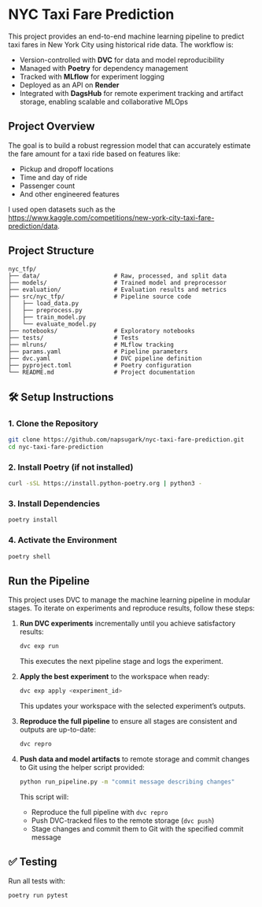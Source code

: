 # NYC Taxi Fare Prediction

This project provides an end-to-end machine learning pipeline to predict taxi fares in New York City using historical ride data. The workflow is:

* Version-controlled with **DVC** for data and model reproducibility
* Managed with **Poetry** for dependency management
* Tracked with **MLflow** for experiment logging
* Deployed as an API on **Render**
* Integrated with **DagsHub** for remote experiment tracking and artifact storage, enabling scalable and collaborative MLOps


## Project Overview

The goal is to build a robust regression model that can accurately estimate the fare amount for a taxi ride based on features like:

- Pickup and dropoff locations
- Time and day of ride
- Passenger count
- And other engineered features

I used open datasets such as the https://www.kaggle.com/competitions/new-york-city-taxi-fare-prediction/data.

## Project Structure
```
nyc_tfp/
├── data/                     # Raw, processed, and split data
├── models/                   # Trained model and preprocessor
├── evaluation/               # Evaluation results and metrics
├── src/nyc_tfp/              # Pipeline source code
│   ├── load_data.py
│   ├── preprocess.py
│   ├── train_model.py
│   └── evaluate_model.py
├── notebooks/                # Exploratory notebooks
├── tests/                    # Tests
├── mlruns/                   # MLflow tracking
├── params.yaml               # Pipeline parameters
├── dvc.yaml                  # DVC pipeline definition
├── pyproject.toml            # Poetry configuration
└── README.md                 # Project documentation
```



## 🛠️ Setup Instructions

### 1. Clone the Repository

```bash
git clone https://github.com/napsugark/nyc-taxi-fare-prediction.git
cd nyc-taxi-fare-prediction
```

### 2. Install Poetry (if not installed)

```bash
curl -sSL https://install.python-poetry.org | python3 -
```

### 3. Install Dependencies

```bash
poetry install
```


### 4. Activate the Environment

```bash
poetry shell
```

## Run the Pipeline


This project uses DVC to manage the machine learning pipeline in modular stages. To iterate on experiments and reproduce results, follow these steps:

1. **Run DVC experiments** incrementally until you achieve satisfactory results:

   ```bash
   dvc exp run
   ```

   This executes the next pipeline stage and logs the experiment.

2. **Apply the best experiment** to the workspace when ready:

   ```bash
   dvc exp apply <experiment_id>
   ```

   This updates your workspace with the selected experiment’s outputs.

3. **Reproduce the full pipeline** to ensure all stages are consistent and outputs are up-to-date:

   ```bash
   dvc repro
   ```

4. **Push data and model artifacts** to remote storage and commit changes to Git using the helper script provided:

   ```bash
   python run_pipeline.py -m "commit message describing changes"
   ```

   This script will:

   * Reproduce the full pipeline with `dvc repro`
   * Push DVC-tracked files to the remote storage (`dvc push`)
   * Stage changes and commit them to Git with the specified commit message


## ✅ Testing

Run all tests with:

```bash
poetry run pytest
```
